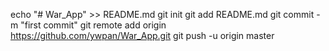 echo "# War_App" >> README.md
git init
git add README.md
git commit -m "first commit"
git remote add origin https://github.com/ywpan/War_App.git
git push -u origin master
